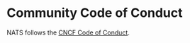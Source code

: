# Community Code of Conduct

NATS follows the [CNCF Code of Conduct](https://github.com/cncf/foundation/blob/master/code-of-conduct.md).

